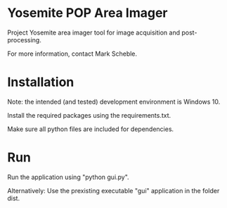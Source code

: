 # Yosemite POP Area Imager

Project Yosemite area imager tool for image acquisition and post-processing.

For more information, contact Mark Scheble.

# Installation

Note: the intended (and tested) development environment is Windows 10.

Install the required packages using the requirements.txt.

Make sure all python files are included for dependencies.

# Run

Run the application using "python gui.py".

Alternatively: Use the prexisting executable "gui" application in the folder dist.


